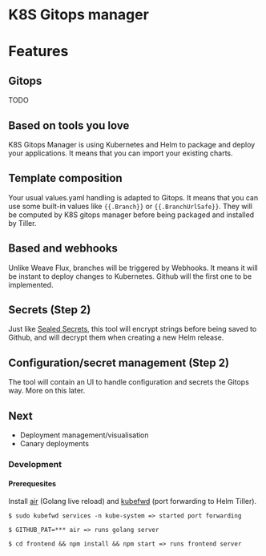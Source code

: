# K8S Gitops manager

# Features 

## Gitops

TODO

## Based on tools you love 

K8S Gitops Manager is using Kubernetes and Helm to package and deploy your applications. It means that you can import your existing charts.

## Template composition

Your usual values.yaml handling is adapted to Gitops. It means that you can use some built-in values like `{{.Branch}}` or `{{.BranchUrlSafe}}`. They will be computed by K8S gitops manager before being packaged and installed by Tiller.

## Based and webhooks

Unlike Weave Flux, branches will be triggered by Webhooks. It means it will be instant to deploy changes to Kubernetes. Github will the first one to be implemented.

## Secrets (Step 2)

Just like [Sealed Secrets](https://github.com/bitnami-labs/sealed-secrets), this tool will encrypt strings before being saved to Github, and will decrypt them when creating a new Helm release.

## Configuration/secret management (Step 2)

The tool will contain an UI to handle configuration and secrets the Gitops way. More on this later.

## Next 
- Deployment management/visualisation
- Canary deployments


### Development

#### Prerequesites

Install [air](https://github.com/cosmtrek/air) (Golang live reload) and [kubefwd](https://github.com/txn2/kubefwd) (port forwarding to Helm Tiller). 

```
$ sudo kubefwd services -n kube-system => started port forwarding

$ GITHUB_PAT=*** air => runs golang server

$ cd frontend && npm install && npm start => runs frontend server
```